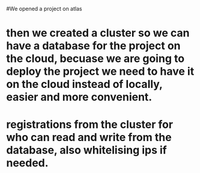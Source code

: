 #We opened a project on atlas

# then we created a cluster so we can have a database for the project on the cloud, becuase we are going to deploy the project we need to have it on the cloud instead of locally, easier and more convenient.

# registrations from the cluster for who can read and write from the database, also whitelising ips if needed.
